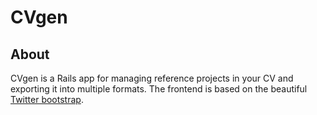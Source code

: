 CVgen
=====

About
-----
CVgen is a Rails app for managing reference projects in your CV and exporting it into multiple formats. The frontend is
based on the beautiful [Twitter bootstrap](http://twitter.github.com/bootstrap/).